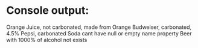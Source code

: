 # Console output: 

Orange Juice, not carbonated, made from Orange
Budweiser, carbonated, 4.5%
Pepsi, carbonated
Soda cant have null or empty name property
Beer with 1000% of alcohol not exists
